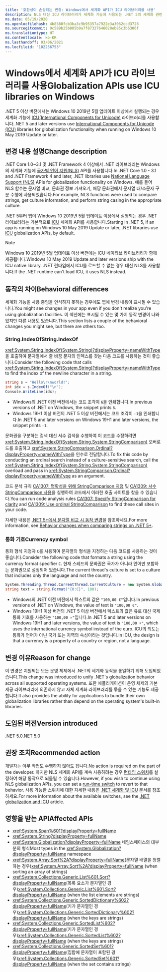 ```yaml
---
title: '호환성이 손상되는 변경: Windows에서 세계화 API가 ICU 라이브러리를 사용'
description: NLS 대신 ICU 라이브러리가 세계화 기능에 사용되는 .NET 5의 세계화 관련 호환성이 손상되는 변경에 관해 알아봅니다.
ms.date: 05/19/2020
ms.openlocfilehash: 4b8580fcb3ba3c9b95357a7922e3a3062ccd3728
ms.sourcegitcommit: 9c589b25b005b9a7f87327646020eb85c3b6306f
ms.translationtype: HT
ms.contentlocale: ko-KR
ms.lasthandoff: 03/06/2021
ms.locfileid: "102256753"
---
```

# <a name="globalization-apis-use-icu-libraries-on-windows"></a><span data-ttu-id="65443-103">Windows에서 세계화 API가 ICU 라이브러리를 사용</span><span class="sxs-lookup"><span data-stu-id="65443-103">Globalization APIs use ICU libraries on Windows</span></span>

<span data-ttu-id="65443-104">.NET 5 이상 버전에서는 Windows 10 2019년 5월 업데이트 이상에서 실행되는 경우 세계화 기능에 [ICU(International Components for Unicode)](http://site.icu-project.org/home) 라이브러리를 사용합니다.</span><span class="sxs-lookup"><span data-stu-id="65443-104">.NET 5 and later versions use [International Components for Unicode (ICU)](http://site.icu-project.org/home) libraries for globalization functionality when running on Windows 10 May 2019 Update or later.</span></span>

## <a name="change-description"></a><span data-ttu-id="65443-105">변경 내용 설명</span><span class="sxs-lookup"><span data-stu-id="65443-105">Change description</span></span>

<span data-ttu-id="65443-106">.NET Core 1.0~3.1 및 .NET Framework 4 이상에서 .NET 라이브러리는 Windows의 세계화 기능에 [국가별 언어 지원(NLS)](/windows/win32/intl/national-language-support) API를 사용합니다.</span><span class="sxs-lookup"><span data-stu-id="65443-106">In .NET Core 1.0 - 3.1 and .NET Framework 4 and later, .NET libraries use [National Language Support (NLS)](/windows/win32/intl/national-language-support) APIs for globalization functionality on Windows.</span></span> <span data-ttu-id="65443-107">예를 들어 NLS 함수는 문자열 비교, 문화권 정보 가져오기, 해당 문화권에서 문자열 대/소문자 구분 수행에 사용되었습니다.</span><span class="sxs-lookup"><span data-stu-id="65443-107">For example, NLS functions were used to compare strings, get culture information, and perform string casing in the appropriate culture.</span></span>

<span data-ttu-id="65443-108">.NET 5부터 앱이 Windows 10 2019년 5월 업데이트 이상에서 실행되는 경우 .NET 라이브러리는 기본적으로 [ICU](http://site.icu-project.org/home) 세계화 API를 사용합니다.</span><span class="sxs-lookup"><span data-stu-id="65443-108">Starting in .NET 5, if an app is running on Windows 10 May 2019 Update or later, .NET libraries use [ICU](http://site.icu-project.org/home) globalization APIs, by default.</span></span>

> [!NOTE]
> <span data-ttu-id="65443-109">Windows 10 2019년 5월 업데이트 이상 버전에는 ICU 네이티브 라이브러리가 함께 제공됩니다.</span><span class="sxs-lookup"><span data-stu-id="65443-109">Windows 10 May 2019 Update and later versions ship with the ICU native library.</span></span> <span data-ttu-id="65443-110">.NET 런타임에서 ICU를 로드할 수 없는 경우 대신 NLS를 사용합니다.</span><span class="sxs-lookup"><span data-stu-id="65443-110">If the .NET runtime can't load ICU, it uses NLS instead.</span></span>

## <a name="behavioral-differences"></a><span data-ttu-id="65443-111">동작의 차이</span><span class="sxs-lookup"><span data-stu-id="65443-111">Behavioral differences</span></span>

<span data-ttu-id="65443-112">세계화 기능을 사용 중임을 인식하지 못하는 경우에도 앱에 변경 내용이 표시될 수 있습니다.</span><span class="sxs-lookup"><span data-stu-id="65443-112">You might see changes in your app even if you don't realize you're using globalization facilities.</span></span> <span data-ttu-id="65443-113">이 섹션에는 표시될 수 있는 몇 가지 동작 변경이 나와 있지만 다른 내용도 있습니다.</span><span class="sxs-lookup"><span data-stu-id="65443-113">This section lists a couple of the behavioral changes you might see, but there are others too.</span></span>

### <a name="stringindexof"></a><span data-ttu-id="65443-114">String.IndexOf</span><span class="sxs-lookup"><span data-stu-id="65443-114">String.IndexOf</span></span>

<span data-ttu-id="65443-115"><xref:System.String.IndexOf(System.String)?displayProperty=nameWithType>을 호출하여 문자열에서 줄 바꿈 문자의 인덱스를 찾는 다음 코드를 사용하는 것이 좋습니다.</span><span class="sxs-lookup"><span data-stu-id="65443-115">Consider the following code that calls <xref:System.String.IndexOf(System.String)?displayProperty=nameWithType> to find the index of the newline character in a string.</span></span>

```csharp
string s = "Hello\r\nworld!";
int idx = s.IndexOf("\n");
Console.WriteLine(idx);
```

- <span data-ttu-id="65443-116">Windows의 .NET 이전 버전에서는 코드 조각이 `6`을 인쇄합니다.</span><span class="sxs-lookup"><span data-stu-id="65443-116">In previous versions of .NET on Windows, the snippet prints `6`.</span></span>
- <span data-ttu-id="65443-117">Windows 19H1 이상 버전의 .NET 5 이상 버전에서는 코드 조각이 `-1`을 인쇄합니다.</span><span class="sxs-lookup"><span data-stu-id="65443-117">In .NET 5 and later versions on Windows 19H1 and later versions, the snippet prints `-1`.</span></span>

<span data-ttu-id="65443-118">문화권을 구분하는 검색 대신 서수 검색을 수행하여 이 코드를 수정하려면 <xref:System.String.IndexOf(System.String,System.StringComparison)> 오버로드를 호출하고 <xref:System.StringComparison.Ordinal?displayProperty=nameWithType>을 인수로 전달합니다.</span><span class="sxs-lookup"><span data-stu-id="65443-118">To fix this code by conducting an ordinal search instead of a culture-sensitive search, call the <xref:System.String.IndexOf(System.String,System.StringComparison)> overload and pass in <xref:System.StringComparison.Ordinal?displayProperty=nameWithType> as an argument.</span></span>

<span data-ttu-id="65443-119">코드 분석 규칙 [CA1307: 명확성을 위해 StringComparison 지정](../../../../fundamentals/code-analysis/quality-rules/ca1307.md) 및 [CA1309: 서수 StringComparison 사용](../../../../fundamentals/code-analysis/quality-rules/ca1309.md)을 실행하여 코드에서 이러한 호출 사이트를 찾을 수 있습니다.</span><span class="sxs-lookup"><span data-stu-id="65443-119">You can run code analysis rules [CA1307: Specify StringComparison for clarity](../../../../fundamentals/code-analysis/quality-rules/ca1307.md) and [CA1309: Use ordinal StringComparison](../../../../fundamentals/code-analysis/quality-rules/ca1309.md) to find these call sites in your code.</span></span>

<span data-ttu-id="65443-120">자세한 내용은 [.NET 5+에서 문자열 비교 시 동작 변경](../../../../standard/base-types/string-comparison-net-5-plus.md)을 참조하세요.</span><span class="sxs-lookup"><span data-stu-id="65443-120">For more information, see [Behavior changes when comparing strings on .NET 5+](../../../../standard/base-types/string-comparison-net-5-plus.md).</span></span>

### <a name="currency-symbol"></a><span data-ttu-id="65443-121">통화 기호</span><span class="sxs-lookup"><span data-stu-id="65443-121">Currency symbol</span></span>

<span data-ttu-id="65443-122">통화 형식 지정자 `C`를 사용하여 문자열의 형식을 지정하는 다음 코드를 사용하는 것이 좋습니다.</span><span class="sxs-lookup"><span data-stu-id="65443-122">Consider the following code that formats a string using the currency format specifier `C`.</span></span> <span data-ttu-id="65443-123">현재 스레드의 문화권은 국가가 아니라 언어만 포함하는 문화권으로 설정되어 있습니다.</span><span class="sxs-lookup"><span data-stu-id="65443-123">The current thread's culture is set to a culture that includes only the language and not the country.</span></span>

```csharp
System.Threading.Thread.CurrentThread.CurrentCulture = new System.Globalization.CultureInfo("de");
string text = string.Format("{0:C}", 100);
```

- <span data-ttu-id="65443-124">Windows의 .NET 이전 버전에서 텍스트의 값은 `"100,00 €"`입니다.</span><span class="sxs-lookup"><span data-stu-id="65443-124">In previous versions of .NET on Windows, the value of text is `"100,00 €"`.</span></span>
- <span data-ttu-id="65443-125">Windows 19H1 이상 버전의 .NET 5 이상 버전에서 텍스트의 값은 유로 대신 국제 통화 기호를 사용하는 `"100,00 ¤"`입니다.</span><span class="sxs-lookup"><span data-stu-id="65443-125">In .NET 5 and later versions on Windows 19H1 and later versions, the value of text is `"100,00 ¤"`, which uses the international currency symbol instead of the euro.</span></span> <span data-ttu-id="65443-126">ICU의 의도는 통화가 언어가 아닌 국가 또는 지역의 속성이라는 것입니다.</span><span class="sxs-lookup"><span data-stu-id="65443-126">In ICU, the design is that a currency is a property of a country or region, not a language.</span></span>

## <a name="reason-for-change"></a><span data-ttu-id="65443-127">변경 이유</span><span class="sxs-lookup"><span data-stu-id="65443-127">Reason for change</span></span>

<span data-ttu-id="65443-128">이 변경은 지원되는 모든 운영 체제에서 .NET의 세계화 동작을 통일하기 위해 도입되었습니다.</span><span class="sxs-lookup"><span data-stu-id="65443-128">This change was introduced to unify .NET's globalization behavior across all supported operating systems.</span></span> <span data-ttu-id="65443-129">또한 애플리케이션이 운영 체제의 기본 제공 라이브러리에 의존하지 않고 자체 세계화 라이브러리를 묶을 수 있는 기능도 제공합니다.</span><span class="sxs-lookup"><span data-stu-id="65443-129">It also provides the ability for applications to bundle their own globalization libraries rather than depend on the operating system's built-in libraries.</span></span>

## <a name="version-introduced"></a><span data-ttu-id="65443-130">도입된 버전</span><span class="sxs-lookup"><span data-stu-id="65443-130">Version introduced</span></span>

<span data-ttu-id="65443-131">.NET 5.0</span><span class="sxs-lookup"><span data-stu-id="65443-131">.NET 5.0</span></span>

## <a name="recommended-action"></a><span data-ttu-id="65443-132">권장 조치</span><span class="sxs-lookup"><span data-stu-id="65443-132">Recommended action</span></span>

<span data-ttu-id="65443-133">개발자는 아무 작업도 수행하지 않아도 됩니다.</span><span class="sxs-lookup"><span data-stu-id="65443-133">No action is required on the part of the developer.</span></span> <span data-ttu-id="65443-134">하지만 NLS 세계화 API를 계속 사용하려는 경우 [런타임 스위치](../../../run-time-config/globalization.md#nls)를 설정하여 해당 동작으로 되돌릴 수 있습니다.</span><span class="sxs-lookup"><span data-stu-id="65443-134">However, if you wish to continue using NLS globalization APIs, you can set a [run-time switch](../../../run-time-config/globalization.md#nls) to revert to that behavior.</span></span> <span data-ttu-id="65443-135">사용 가능한 스위치에 대한 자세한 내용은 [.NET 세계화 및 ICU](../../../../standard/globalization-localization/globalization-icu.md) 문서를 참조하세요.</span><span class="sxs-lookup"><span data-stu-id="65443-135">For more information about the available switches, see the [.NET globalization and ICU](../../../../standard/globalization-localization/globalization-icu.md) article.</span></span>

## <a name="affected-apis"></a><span data-ttu-id="65443-136">영향을 받는 API</span><span class="sxs-lookup"><span data-stu-id="65443-136">Affected APIs</span></span>

- <xref:System.Span%601?displayProperty=fullName>
- <xref:System.String?displayProperty=fullName>
- <span data-ttu-id="65443-137"><xref:System.Globalization?displayProperty=fullName> 네임스페이스의 대부분의 형식</span><span class="sxs-lookup"><span data-stu-id="65443-137">Most types in the <xref:System.Globalization?displayProperty=fullName> namespace</span></span>
- <span data-ttu-id="65443-138"><xref:System.Array.Sort%2A?displayProperty=fullName>(문자열 배열을 정렬하는 경우)</span><span class="sxs-lookup"><span data-stu-id="65443-138"><xref:System.Array.Sort%2A?displayProperty=fullName> (when sorting an array of strings)</span></span>
- <span data-ttu-id="65443-139"><xref:System.Collections.Generic.List%601.Sort?displayProperty=fullName>(목록 요소가 문자열인 경우)</span><span class="sxs-lookup"><span data-stu-id="65443-139"><xref:System.Collections.Generic.List%601.Sort?displayProperty=fullName> (when the list elements are strings)</span></span>
- <span data-ttu-id="65443-140"><xref:System.Collections.Generic.SortedDictionary%602?displayProperty=fullName>(키가 문자열인 경우)</span><span class="sxs-lookup"><span data-stu-id="65443-140"><xref:System.Collections.Generic.SortedDictionary%602?displayProperty=fullName> (when the keys are strings)</span></span>
- <span data-ttu-id="65443-141"><xref:System.Collections.Generic.SortedList%602?displayProperty=fullName>(키가 문자열인 경우)</span><span class="sxs-lookup"><span data-stu-id="65443-141"><xref:System.Collections.Generic.SortedList%602?displayProperty=fullName> (when the keys are strings)</span></span>
- <span data-ttu-id="65443-142"><xref:System.Collections.Generic.SortedSet%601?displayProperty=fullName>(집합에 문자열이 포함된 경우)</span><span class="sxs-lookup"><span data-stu-id="65443-142"><xref:System.Collections.Generic.SortedSet%601?displayProperty=fullName> (when the set contains strings)</span></span>

<!--

### Affected APIs

- ``T:System.Span`1``
- `T:System.String`
- `N:System.Globalization`
- `Overload:System.Array.Sort`
- ``M:System.Collections.Generic.List`1.Sort``
- ``T:System.Collections.Generic.SortedDictionary`2``
- ``T:System.Collections.Generic.SortedList`2``
- ``T:System.Collections.Generic.SortedSet`1``

### Category

- Core .NET libraries
- Globalization

-->
